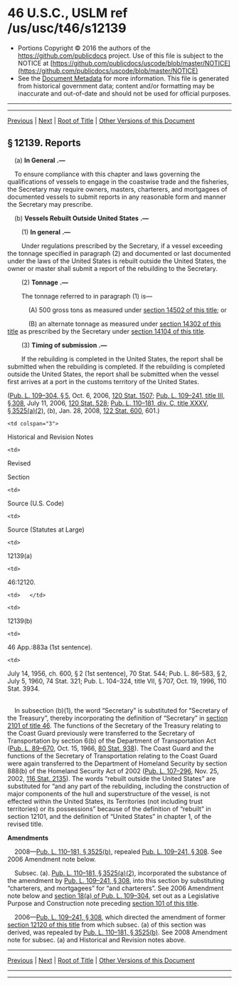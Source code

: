 ---
---

# 46 U.S.C., USLM ref /us/usc/t46/s12139

* Portions Copyright © 2016 the authors of the https://github.com/publicdocs project.
  Use of this file is subject to the NOTICE at [https://github.com/publicdocs/uscode/blob/master/NOTICE](https://github.com/publicdocs/uscode/blob/master/NOTICE)
* See the [Document Metadata](././../../../../../../..//README.md) for more information.
  This file is generated from historical government data; content and/or formatting may be inaccurate and out-of-date and should not be used for official purposes.

----------
----------

[Previous](./../../../../../../..//us/usc/t46/stII/ptH/ch121/schIII/m__us_usc_t46_s12138.md) | [Next](./../../../../../../..//us/usc/t46/stII/ptH/ch121/schIII/m__us_usc_t46_s12140.md) | [Root of Title](./../../../../../../../) | [Other Versions of this Document](https://publicdocs.github.io/go/links?ns=uslm&ref=%2Fus%2Fusc%2Ft46%2Fs12139)

## § 12139. Reports

    (a)  __In General__  __.—__ 

    To ensure compliance with this chapter and laws governing the qualifications of vessels to engage in the coastwise trade and the fisheries, the Secretary may require owners, masters, charterers, and mortgagees of documented vessels to submit reports in any reasonable form and manner the Secretary may prescribe.

    (b)  __Vessels Rebuilt Outside United States__  __.—__ 

        (1)  __In general__  __.—__ 

        Under regulations prescribed by the Secretary, if a vessel exceeding the tonnage specified in paragraph (2) and documented or last documented under the laws of the United States is rebuilt outside the United States, the owner or master shall submit a report of the rebuilding to the Secretary.

        (2)  __Tonnage__  __.—__ 

        The tonnage referred to in paragraph (1) is—

            (A) 500 gross tons as measured under [section 14502 of this title][/us/usc/t46/s14502]; or

            (B) an alternate tonnage as measured under [section 14302 of this title][/us/usc/t46/s14302] as prescribed by the Secretary under [section 14104 of this title][/us/usc/t46/s14104].

        (3)  __Timing of submission__  __.—__ 

        If the rebuilding is completed in the United States, the report shall be submitted when the rebuilding is completed. If the rebuilding is completed outside the United States, the report shall be submitted when the vessel first arrives at a port in the customs territory of the United States.

([Pub. L. 109–304, § 5][/us/pl/109/304/s5], Oct. 6, 2006, [120 Stat. 1507][/us/stat/120/1507]; [Pub. L. 109–241, title III, § 308][/us/pl/109/241/s308], July 11, 2006, [120 Stat. 528][/us/stat/120/528]; [Pub. L. 110–181, div. C, title XXXV, § 3525(a)(2)][/us/pl/110/181/s3525/a/2], (b), Jan. 28, 2008, [122 Stat. 600][/us/stat/122/600], 601.)

<table>

  <tr>

    <td colspan="3"> 

Historical and Revision Notes  </td>

  </tr>

  <tr>

    <td> 

Revised

Section  </td>

    <td> 

Source (U.S. Code)  </td>

    <td> 

Source (Statutes at Large)  </td>

  </tr>

  <tr>

    <td> 

12139(a)  </td>

    <td> 

46:12120.  </td>

    <td>   </td>

  </tr>

  <tr>

    <td> 

12139(b)  </td>

    <td> 

46 App.:883a (1st sentence).  </td>

    <td> 

July 14, 1956, ch. 600, § 2 (1st sentence), 70 Stat. 544; Pub. L. 86–583, § 2, July 5, 1960, 74 Stat. 321; Pub. L. 104–324, title VII, § 707, Oct. 19, 1996, 110 Stat. 3934.  </td>

  </tr>

</table>

    In subsection (b)(1), the word “Secretary” is substituted for “Secretary of the Treasury”, thereby incorporating the definition of “Secretary” in [section 2101 of title 46][/us/usc/t46/s2101]. The functions of the Secretary of the Treasury relating to the Coast Guard previously were transferred to the Secretary of Transportation by section 6(b) of the Department of Transportation Act ([Pub. L. 89–670][/us/pl/89/670], Oct. 15, 1966, [80 Stat. 938][/us/stat/80/938]). The Coast Guard and the functions of the Secretary of Transportation relating to the Coast Guard were again transferred to the Department of Homeland Security by section 888(b) of the Homeland Security Act of 2002 ([Pub. L. 107–296][/us/pl/107/296], Nov. 25, 2002, [116 Stat. 2135][/us/stat/116/2135]). The words “rebuilt outside the United States” are substituted for “and any part of the rebuilding, including the construction of major components of the hull and superstructure of the vessel, is not effected within the United States, its Territories (not including trust territories) or its possessions” because of the definition of “rebuilt” in section 12101, and the definition of “United States” in chapter 1, of the revised title.

 __Amendments__ 

    2008—[Pub. L. 110–181, § 3525(b)][/us/pl/110/181/s3525/b], repealed [Pub. L. 109–241, § 308][/us/pl/109/241/s308]. See 2006 Amendment note below.

    Subsec. (a). [Pub. L. 110–181, § 3525(a)(2)][/us/pl/110/181/s3525/a/2], incorporated the substance of the amendment by [Pub. L. 109–241, § 308][/us/pl/109/241/s308], into this section by substituting “charterers, and mortgagees” for “and charterers”. See 2006 Amendment note below and [section 18(a) of Pub. L. 109–304][/us/pl/109/304/s18/a], set out as a Legislative Purpose and Construction note preceding [section 101 of this title][/us/usc/t46/s101].

    2006—[Pub. L. 109–241, § 308][/us/pl/109/241/s308], which directed the amendment of former [section 12120 of this title][/us/usc/t46/s12120] from which subsec. (a) of this section was derived, was repealed by [Pub. L. 110–181, § 3525(b)][/us/pl/110/181/s3525/b]. See 2008 Amendment note for subsec. (a) and Historical and Revision notes above.

----------

[Previous](./../../../../../../..//us/usc/t46/stII/ptH/ch121/schIII/m__us_usc_t46_s12138.md) | [Next](./../../../../../../..//us/usc/t46/stII/ptH/ch121/schIII/m__us_usc_t46_s12140.md) | [Root of Title](./../../../../../../../) | [Other Versions of this Document](https://publicdocs.github.io/go/links?ns=uslm&ref=%2Fus%2Fusc%2Ft46%2Fs12139)

----------
----------

[/us/usc/t46/s14502]: https://publicdocs.github.io/go/links?ns=uslm&ref=%2Fus%2Fusc%2Ft46%2Fs14502
[/us/usc/t46/s14302]: https://publicdocs.github.io/go/links?ns=uslm&ref=%2Fus%2Fusc%2Ft46%2Fs14302
[/us/usc/t46/s14104]: https://publicdocs.github.io/go/links?ns=uslm&ref=%2Fus%2Fusc%2Ft46%2Fs14104
[/us/pl/109/304/s5]: https://publicdocs.github.io/go/links?ns=uslm&ref=%2Fus%2Fpl%2F109%2F304%2Fs5
[/us/stat/120/1507]: https://publicdocs.github.io/go/links?ns=uslm&ref=%2Fus%2Fstat%2F120%2F1507
[/us/pl/109/241/s308]: https://publicdocs.github.io/go/links?ns=uslm&ref=%2Fus%2Fpl%2F109%2F241%2Fs308
[/us/stat/120/528]: https://publicdocs.github.io/go/links?ns=uslm&ref=%2Fus%2Fstat%2F120%2F528
[/us/pl/110/181/s3525/a/2]: https://publicdocs.github.io/go/links?ns=uslm&ref=%2Fus%2Fpl%2F110%2F181%2Fs3525%2Fa%2F2
[/us/stat/122/600]: https://publicdocs.github.io/go/links?ns=uslm&ref=%2Fus%2Fstat%2F122%2F600
[/us/usc/t46/s2101]: https://publicdocs.github.io/go/links?ns=uslm&ref=%2Fus%2Fusc%2Ft46%2Fs2101
[/us/pl/89/670]: https://publicdocs.github.io/go/links?ns=uslm&ref=%2Fus%2Fpl%2F89%2F670
[/us/stat/80/938]: https://publicdocs.github.io/go/links?ns=uslm&ref=%2Fus%2Fstat%2F80%2F938
[/us/pl/107/296]: https://publicdocs.github.io/go/links?ns=uslm&ref=%2Fus%2Fpl%2F107%2F296
[/us/stat/116/2135]: https://publicdocs.github.io/go/links?ns=uslm&ref=%2Fus%2Fstat%2F116%2F2135
[/us/pl/110/181/s3525/b]: https://publicdocs.github.io/go/links?ns=uslm&ref=%2Fus%2Fpl%2F110%2F181%2Fs3525%2Fb
[/us/pl/109/241/s308]: https://publicdocs.github.io/go/links?ns=uslm&ref=%2Fus%2Fpl%2F109%2F241%2Fs308
[/us/pl/110/181/s3525/a/2]: https://publicdocs.github.io/go/links?ns=uslm&ref=%2Fus%2Fpl%2F110%2F181%2Fs3525%2Fa%2F2
[/us/pl/109/241/s308]: https://publicdocs.github.io/go/links?ns=uslm&ref=%2Fus%2Fpl%2F109%2F241%2Fs308
[/us/pl/109/304/s18/a]: https://publicdocs.github.io/go/links?ns=uslm&ref=%2Fus%2Fpl%2F109%2F304%2Fs18%2Fa
[/us/usc/t46/s101]: https://publicdocs.github.io/go/links?ns=uslm&ref=%2Fus%2Fusc%2Ft46%2Fs101
[/us/pl/109/241/s308]: https://publicdocs.github.io/go/links?ns=uslm&ref=%2Fus%2Fpl%2F109%2F241%2Fs308
[/us/usc/t46/s12120]: https://publicdocs.github.io/go/links?ns=uslm&ref=%2Fus%2Fusc%2Ft46%2Fs12120
[/us/pl/110/181/s3525/b]: https://publicdocs.github.io/go/links?ns=uslm&ref=%2Fus%2Fpl%2F110%2F181%2Fs3525%2Fb


